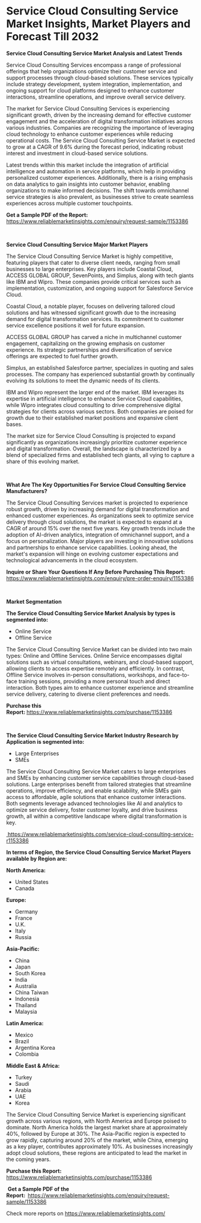 <p><h1>Service Cloud Consulting Service Market Insights, Market Players and Forecast Till 2032</h1></p><p><strong>Service Cloud Consulting Service Market Analysis and Latest Trends</strong></p>
<p><p>Service Cloud Consulting Services encompass a range of professional offerings that help organizations optimize their customer service and support processes through cloud-based solutions. These services typically include strategy development, system integration, implementation, and ongoing support for cloud platforms designed to enhance customer interactions, streamline operations, and improve overall service delivery. </p><p>The market for Service Cloud Consulting Services is experiencing significant growth, driven by the increasing demand for effective customer engagement and the acceleration of digital transformation initiatives across various industries. Companies are recognizing the importance of leveraging cloud technology to enhance customer experiences while reducing operational costs. The Service Cloud Consulting Service Market is expected to grow at a CAGR of 9.6% during the forecast period, indicating robust interest and investment in cloud-based service solutions.</p><p>Latest trends within this market include the integration of artificial intelligence and automation in service platforms, which help in providing personalized customer experiences. Additionally, there is a rising emphasis on data analytics to gain insights into customer behavior, enabling organizations to make informed decisions. The shift towards omnichannel service strategies is also prevalent, as businesses strive to create seamless experiences across multiple customer touchpoints.</p></p>
<p><strong>Get a Sample PDF of the Report:&nbsp;</strong> <a href="https://www.reliablemarketinsights.com/enquiry/request-sample/1153386?utm_campaign=3204&utm_medium=2&utm_source=Github&utm_content=ia&utm_term=11032025&utm_id=service-cloud-consulting-service">https://www.reliablemarketinsights.com/enquiry/request-sample/1153386</a></p>
<p>&nbsp;</p>
<p><strong>Service Cloud Consulting Service Major Market Players</strong></p>
<p><p>The Service Cloud Consulting Service Market is highly competitive, featuring players that cater to diverse client needs, ranging from small businesses to large enterprises. Key players include Coastal Cloud, ACCESS GLOBAL GROUP, SevenPoints, and Simplus, along with tech giants like IBM and Wipro. These companies provide critical services such as implementation, customization, and ongoing support for Salesforce Service Cloud.</p><p>Coastal Cloud, a notable player, focuses on delivering tailored cloud solutions and has witnessed significant growth due to the increasing demand for digital transformation services. Its commitment to customer service excellence positions it well for future expansion.</p><p>ACCESS GLOBAL GROUP has carved a niche in multichannel customer engagement, capitalizing on the growing emphasis on customer experience. Its strategic partnerships and diversification of service offerings are expected to fuel further growth.</p><p>Simplus, an established Salesforce partner, specializes in quoting and sales processes. The company has experienced substantial growth by continually evolving its solutions to meet the dynamic needs of its clients.</p><p>IBM and Wipro represent the larger end of the market. IBM leverages its expertise in artificial intelligence to enhance Service Cloud capabilities, while Wipro integrates cloud consulting to drive comprehensive digital strategies for clients across various sectors. Both companies are poised for growth due to their established market positions and expansive client bases.</p><p>The market size for Service Cloud Consulting is projected to expand significantly as organizations increasingly prioritize customer experience and digital transformation. Overall, the landscape is characterized by a blend of specialized firms and established tech giants, all vying to capture a share of this evolving market.</p></p>
<p>&nbsp;</p>
<p><strong>What Are The Key Opportunities For Service Cloud Consulting Service Manufacturers?</strong></p>
<p><p>The Service Cloud Consulting Services market is projected to experience robust growth, driven by increasing demand for digital transformation and enhanced customer experiences. As organizations seek to optimize service delivery through cloud solutions, the market is expected to expand at a CAGR of around 15% over the next five years. Key growth trends include the adoption of AI-driven analytics, integration of omnichannel support, and a focus on personalization. Major players are investing in innovative solutions and partnerships to enhance service capabilities. Looking ahead, the market's expansion will hinge on evolving customer expectations and technological advancements in the cloud ecosystem.</p></p>
<p><strong>Inquire or Share Your Questions If Any Before Purchasing This Report:</strong> <a href="https://www.reliablemarketinsights.com/enquiry/pre-order-enquiry/1153386?utm_campaign=3204&utm_medium=2&utm_source=Github&utm_content=ia&utm_term=11032025&utm_id=service-cloud-consulting-service">https://www.reliablemarketinsights.com/enquiry/pre-order-enquiry/1153386</a></p>
<p>&nbsp;</p>
<p><strong>Market Segmentation</strong></p>
<p><strong>The Service Cloud Consulting Service Market Analysis by types is segmented into:</strong></p>
<p><ul><li>Online Service</li><li>Offline Service</li></ul></p>
<p><p>The Service Cloud Consulting Service Market can be divided into two main types: Online and Offline Services. Online Service encompasses digital solutions such as virtual consultations, webinars, and cloud-based support, allowing clients to access expertise remotely and efficiently. In contrast, Offline Service involves in-person consultations, workshops, and face-to-face training sessions, providing a more personal touch and direct interaction. Both types aim to enhance customer experience and streamline service delivery, catering to diverse client preferences and needs.</p></p>
<p><strong>Purchase this Report:&nbsp;</strong><a href="https://www.reliablemarketinsights.com/purchase/1153386?utm_campaign=3204&utm_medium=2&utm_source=Github&utm_content=ia&utm_term=11032025&utm_id=service-cloud-consulting-service">https://www.reliablemarketinsights.com/purchase/1153386</a></p>
<p>&nbsp;</p>
<p><strong>The Service Cloud Consulting Service Market Industry Research by Application is segmented into:</strong></p>
<p><ul><li>Large Enterprises</li><li>SMEs</li></ul></p>
<p><p>The Service Cloud Consulting Service Market caters to large enterprises and SMEs by enhancing customer service capabilities through cloud-based solutions. Large enterprises benefit from tailored strategies that streamline operations, improve efficiency, and enable scalability, while SMEs gain access to affordable, agile solutions that enhance customer interactions. Both segments leverage advanced technologies like AI and analytics to optimize service delivery, foster customer loyalty, and drive business growth, all within a competitive landscape where digital transformation is key.</p></p>
<p><a href="https://www.reliablemarketinsights.com/service-cloud-consulting-service-r1153386?utm_campaign=3204&utm_medium=2&utm_source=Github&utm_content=ia&utm_term=11032025&utm_id=service-cloud-consulting-service">&nbsp;https://www.reliablemarketinsights.com/service-cloud-consulting-service-r1153386</a></p>
<p><strong>In terms of Region, the Service Cloud Consulting Service Market Players available by Region are:</strong></p>
<p>
    <p> <strong> North America: </strong>
        <ul>
            <li>United States</li>
            <li>Canada</li>
        </ul>
        </p> 
    <p> <strong> Europe: </strong>
        <ul>
            <li>Germany</li>
            <li>France</li>
            <li>U.K.</li>
            <li>Italy</li>
            <li>Russia</li>
        </ul>
        </p> 
    <p> <strong> Asia-Pacific: </strong>
        <ul>
            <li>China</li>
            <li>Japan</li>
            <li>South Korea</li>
            <li>India</li>
            <li>Australia</li>
            <li>China Taiwan</li>
            <li>Indonesia</li>
            <li>Thailand</li>
            <li>Malaysia</li>
        </ul>
        </p> 
    <p> <strong> Latin America: </strong>
        <ul>
            <li>Mexico</li>
            <li>Brazil</li>
            <li>Argentina Korea</li>
            <li>Colombia</li>
        </ul>
        </p> 
    <p> <strong> Middle East & Africa: </strong>
        <ul>
            <li>Turkey</li>
            <li>Saudi</li>
            <li>Arabia</li>
            <li>UAE</li>
            <li>Korea</li>
        </ul>
    </p>
    </p>
<p><p>The Service Cloud Consulting Service Market is experiencing significant growth across various regions, with North America and Europe poised to dominate. North America holds the largest market share at approximately 40%, followed by Europe at 30%. The Asia-Pacific region is expected to grow rapidly, capturing around 20% of the market, while China, emerging as a key player, contributes approximately 10%. As businesses increasingly adopt cloud solutions, these regions are anticipated to lead the market in the coming years.</p></p>
<p><strong>Purchase this Report: </strong><a href="https://www.reliablemarketinsights.com/purchase/1153386?utm_campaign=3204&utm_medium=2&utm_source=Github&utm_content=ia&utm_term=11032025&utm_id=service-cloud-consulting-service">https://www.reliablemarketinsights.com/purchase/1153386</a></p>
<p>&nbsp;<strong>Get a Sample PDF of the Report:&nbsp;&nbsp;</strong><a href="https://www.reliablemarketinsights.com/enquiry/request-sample/1153386?utm_campaign=3204&utm_medium=2&utm_source=Github&utm_content=ia&utm_term=11032025&utm_id=service-cloud-consulting-service">https://www.reliablemarketinsights.com/enquiry/request-sample/1153386</a></p>
<p><strong></strong></p>
<p>Check more reports on <a href="https://www.reliablemarketinsights.com/?utm_campaign=3204&utm_medium=2&utm_source=Github&utm_content=ia&utm_term=11032025&utm_id=service-cloud-consulting-service">https://www.reliablemarketinsights.com/</a></p>